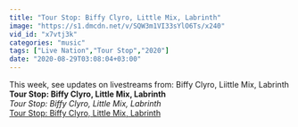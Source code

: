 ```yaml
---
title: "Tour Stop: Biffy Clyro, Little Mix, Labrinth"
image: "https://s1.dmcdn.net/v/SQW3m1VI33sYlO6Ts/x240"
vid_id: "x7vtj3k"
categories: "music"
tags: ["Live Nation","Tour Stop","2020"]
date: "2020-08-29T03:08:04+03:00"
---
```

This week, see updates on livestreams from: Biffy Clyro, Liittle Mix, Labrinth<br><b>Tour Stop: Biffy Clyro, Little Mix, Labrinth</b><br> <i>Tour Stop: Biffy Clyro, Little Mix, Labrinth</i><br> <u>Tour Stop: Biffy Clyro, Little Mix, Labrinth</u>
